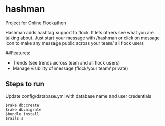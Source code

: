 # hashman
Project for Online Flockathon


Hashman adds hashtag support to flock. It lets others see what you are talking about.  Just start your message with /hashman or click on message icon to make any message public across your team/ all flock users

##Features:
  - Trends (see trends across team and all flock users)
  - Manage visibility of message (flock/your team/ private)


## Steps to run
Update config/database.yml with database name and user credentials

```
$rake db:create
$rake db:migrate
$bundle install
$rails s
```

